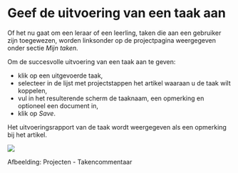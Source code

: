 # Geef de uitvoering van een taak aan

Of het nu gaat om een leraar of een leerling, taken die aan een gebruiker zijn toegewezen, worden linksonder op de projectpagina weergegeven onder sectie _Mijn taken._

Om de succesvolle uitvoering van een taak aan te geven:

* klik op een uitgevoerde taak,
* selecteer in de lijst met projectstappen het artikel waaraan u de taak wilt koppelen,
* vul in het resulterende scherm de taaknaam, een opmerking en optioneel een document in,
* klik op _Save_.

Het uitvoeringsrapport van de taak wordt weergegeven als een opmerking bij het artikel.

![](../../.gitbook/assets/images240%20%283%29.png)

Afbeelding: Projecten - Takencommentaar


